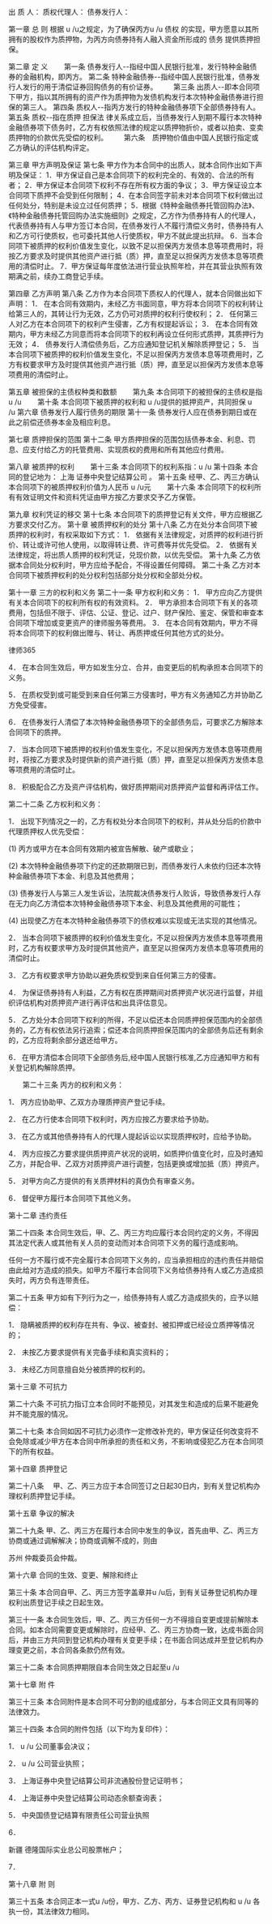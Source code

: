 
 出 质 人：
 质权代理人：
 债券发行人：
 
 第一章 总 则 
 根据 u                                   /u之规定，为了确保丙方u                             /u
债权
的实现，甲方愿意以其所拥有的股权作为质押物，为丙方向债券持有人融入资金所形成的
债务
提供质押担保。 
 
 第二章 定 义 
 　　第一条 债券发行人--指经中国人民银行批准，发行特种金融债券的金融机构，即丙方。
     第二条 特种金融债券--指经中国人民银行批准，债券发行人发行的用于清偿证券回购债务的有价证券。
 　　第三条 出质人--即本合同项下甲方，指以其所拥有的资产作为质押物为发债机构发行本次特种金融债券进行担保的第三人。
 第四条 质权人--指丙方发行的特种金融债券项下全部债券持有人。
 第五条 质权--指在质押
担保法
律关系成立后，当债券发行人到期不履行本次特种金融债券项下债务时，乙方有权依照法律的规定以质押物折价，或者以拍卖、变卖质押物的价款优先受偿的权利。 
 　　第六条　质押物价值由中国人民银行指定或乙方确认的评估机构评定。 
 
 第三章 甲方声明及保证 
 第七条 甲方作为本合同中的出质人，就本合同作出如下声明及保证： 
 1．甲方保证自己是本合同项下的权利完全的、有效的、合法的所有者； 
 2．甲方保证本合同项下权利不存在所有权方面的争议； 
 3．甲方保证设立本合同项下质押不会受到任何限制； 
 4．在本合同签字前未对本合同项下权利做出过任何处分，特别是未设立过任何质押；
 5．根据《特种金融债券托管回购办法》、《特种金融债券托管回购办法实施细则》之规定，乙方作为债券持有人的代理人，代表债券持有人与甲方签订本合同，在债券发行人不履行清偿义务时，债券持有人和乙方可行使质权，也可委托其他人行使质权，甲方不就此提出抗辩。
 6．当本合同项下被质押的权利价值发生变化，以致不足以担保丙方发债本息等项费用时，将按乙方要求及时提供其他资产进行抵（质）押，直至足以担保丙方发债本息等项费用的清偿时止。
 7．甲方保证每年度依法进行营业执照年检，并在其营业执照有效期满之前，续办工商登记手续。
 
 第四章 乙方声明
 第八条 乙方作为本合同项下质权人的代理人，就本合同做出如下声明： 
 1． 在本合同有效期内，未经乙方书面同意，甲方将本合同项下的权利转让给第三人的，其转让行为无效，乙方仍可对质押的权利行使权利； 
 2． 任何第三人对乙方在本合同项下的权利产生侵害，乙方有权提起诉讼； 
 3． 在本合同有效期内，甲方未经乙方同意而将本合同项下的权利再设立任何形式质押，其质押行为无效；
 4． 债券发行人清偿债务后，乙方应通知登记机关解除质押登记；
 5． 当本合同项下被质押的权利价值发生变化，不足以担保丙方发债本息等项费用时，乙方有权要求甲方及时提供其他资产进行抵（质）押，直至足以担保丙方发债本息等项费用的清偿时止。
 
 第五章 被担保的主债权种类和数额 
 　　第九条 本合同项下的被担保的主债权是指u                                                   /u
 　　第十条 本合同项下被质押的权利和  u                                      /u提供的抵押资产，共同担保 u                                                           
 /u
 第六章 债券发行人履行债务的期限 
 第十一条 债券发行人应在债券到期日或在此之前偿还债券本金及相应利息。
 
 第七章 质押担保的范围 
 第十二条 甲方质押担保的范围包括债券本金、利息、罚息、应支付给乙方的托管费用、实现质权的费用和所有其他应付费用。 
 
 
 第八章 被质押的权利 
 　　第十三条 本合同项下的权利系指：u                                                   /u
 第十四条 本合同的登记地为：
上海
证券中央登记结算公司 。
 第十五条 经甲、乙、丙三方确认 本合同项下的被质押权利价值为人民币 u                           /u元 
 　　第十六条 本合同项下的权利所有有效证明文件和资料凭证由甲方按乙方要求交予乙方保管。
 
 第九章 权利凭证的移交 
 第十七条 本合同项下的质押登记有关文件，甲方应根据乙方要求交付乙方。
 第十章 被质押权利的处分
 第十八条 乙方在处分本合同项下被质押的权利时，有权采取如下方式：
 1． 依据有关法律规定，对质押的权利进行折价、转让或许可他人使用，以取得转让费、许可费等并优先受偿。 
 2． 依据有关法律规定，将出质人质押的权利凭证，兑现价款，以优先受偿。 
 第十九条 乙方依据本合同处分权利时，甲方应给予配合，不得设置任何障碍。 
 第二十条 乙方对本合同项下被质押权利的处分权利包括部分处分权和全部处分权。 
 
 第十一章 三方的权利和义务 
 第二十一条 甲方权利和义务： 
 1． 甲方应向乙方提供有关本合同项下的权利所有权的有效资料。 
 2． 甲方承担本合同项下有关的各项费用，包括但不限于、评估、公证、登记、过户、财产保险、鉴定、保管和审查本合同项下增加或变更资产的律师服务等费用。 
 3． 在本合同有效期内，甲方不得将本合同项下的权利做出赠与、转让、再质押或任何其他方式的处分。 




 
律师365






 4． 在本合同生效后，甲方如发生分立、合并，由变更后的机构承担本合同项下的义务。 

 5． 在质权受到或可能受到来自任何第三方侵害时，甲方有义务通知乙方并协助乙方免受侵害。 

 6． 在债券发行人清偿了本次特种金融债券项下的全部债务后，可要求乙方解除本合同项下的质押。 

 7． 当本合同项下被质押的权利价值发生变化，不足以担保丙方发债本息等项费用时，将按乙方要求及时提供新的资产进行抵（质）押，直至足以担保丙方发债本息等项费用的清偿时止。

 8． 积极配合乙方及资产评估机构，做好质押期间对质押资产监督和再评估工作。

 第二十二条 乙方权利和义务： 

 1． 出现下列情况之一的，乙方有权处分本合同项下的权利，并从处分后的价款中代理质押权人优先受偿：

 (1) 丙方或甲方在本合同有效期内被宣告解散、破产或歇业； 

 (2) 本次特种金融债券项下约定的还款期限已到，而债券发行人未依约归还本次特种金融债券项下本金、利息及其他费用； 

 (3) 债券发行人与第三人发生诉讼，法院裁决债券发行人败诉，导致债券发行人存在无力向乙方清偿本次特种金融债券项下本金、利息及其他费用的可能性； 

 (4) 出现使乙方在本次特种金融债券项下的债权难以实现或无法实现的其他情况。 

 2． 当本合同项下被质押的权利价值发生变化，不足以担保丙方发债本息等项费用时，乙方有权要求甲方及时提供其他资产，直至足以担保丙方发债本息等项费用的清偿时止。 

 3． 乙方有权要求甲方协助以避免质权受到来自任何第三方的侵害。

 4． 为保证债券持有人利益，乙方有权在质押期间对质押资产状况进行监督，并组织评估机构对质押资产进行再评估和出具评估意见。

 5． 乙方处分本合同项下权利的所得，不足以偿还本合同质押担保范围内的全部债务的，乙方有权依法另行追索；偿还本合同质押担保范围内的全部债务后还有剩余的，乙方应将剩余部分退还给甲方。 

 6． 在甲方清偿本合同项下全部债务后,经中国人民银行核准,乙方应通知甲方和有关登记机构解除质押。

 　　第二十三条 丙方的权利和义务：

 1． 丙方应协助甲、乙双方办理质押资产登记手续。

 2． 在乙方行使本合同项下权利时，丙方应按乙方要求给予协助。

 3． 在乙方或其他债券持有人的代理人提起诉讼以实现质押权时，应给予协助。

 4． 丙方应按乙方要求提供质押资产状况的说明，如质押价值变化时，应及时通知乙方，并配合甲、乙双方对质押资产进行调整，包括更换或增加抵（质）押资产。

 5． 对甲方向乙方提供的有关质押材料的真伪负有审查义务。

 6． 督促甲方履行本合同项下其他义务。

 

 第十二章 违约责任 

 第二十四条 本合同生效后，甲、乙、丙三方均应履行本合同约定的义务，不得因其法定代表人或其他有关人员的变动而对本合同项下义务的履行造成影响。

 任何一方不履行或不完全履行本合同项下义务的，应当承担相应的违约责任并赔偿由此给对方造成的损失。如甲方不履行本合同项下义务给债券持有人或乙方造成损失时，丙方负有连带责任。

 第二十五条 甲方如有下列行为之一，给债券持有人或乙方造成损失的，应予以赔偿： 

 1． 隐瞒被质押的权利存在共有、争议、被查封、被扣押或已经设立质押等情况的；

 2． 未按乙方要求提供有关完备手续和真实资料的； 

 3． 未经乙方同意擅自处分被质押的权利的。 

 

 第十三章 不可抗力

 第二十六条 不可抗力指订立本合同时不能预见，对其发生和造成的后果不能避免并不能克服的情况。

 第二十七条 本合同如因不可抗力必须作一定修改补充的，甲方保证任何改变将不会免除或减少甲方在本合同中所承担的责任和义务，不影响或侵犯乙方在本合同项下的所有权益。

 

 第十四章 质押登记 

 第二十八条 　甲、乙、丙三方应于本合同签订之日起30日内，到有关登记机构办理权利质押登记手续。

 

 第十五章 争议的解决 

 第二十九条 甲、乙、丙三方在履行本合同中发生的争议，首先由甲、乙、丙三方协商或通过调解解决；协商或调解不成的，则由

苏州
仲裁委员会仲裁。

 

 第十六章 合同的生效、变更、解除和终止 

 第三十条 本合同自甲、乙、丙三方签字盖章并u                      /u后，到有关证券登记机构办理权利出质登记手续之日起生效。

 

 第三十一条 本合同生效后，甲、乙、丙三方任何一方不得擅自变更或提前解除本合同。如本合同需要变更或解除时，应经甲、乙、丙三方协商一致，达成书面合同后，并由三方共同到登记机构办理有关变更手续；在书面合同达成并至登记机构办理变更之前，本合同各条款仍然有效。 

 第三十二条 本合同质押期限自本合同生效之日起至u                                       /u

 

 第十七章 附 件

 

 第三十三条 本合同附件是本合同不可分割的组成部分，与本合同正文具有同等的法律效力。

 第三十四条 本合同的附件包括（以下均为复印件）：

 

 1．   u                               /u 公司董事会决议；

 2．   u                                /u 公司营业执照；

 3． 上海证券中央登记结算公司非流通股份登记证明书；

 4． 上海证券中央登记结算公司动态余额查询表；

 5． 中央国债登记结算有限责任公司营业执照

 6． 

新疆
德隆国际实业总公司股票帐户；

 7． 

 

 第十八章 附 则 

 

 第三十五条 本合同正本一式u     /u份，甲方、乙方、丙方、证券登记机构和 u                   /u 各执一份，其法律效力相同。  


 

 
 
 
 
 
  


  
 

  


  


  
 
 
 
 

